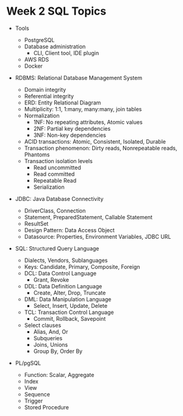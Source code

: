 # Week 2 SQL Topics
- Tools
    - PostgreSQL
    - Database administration
        - CLI, Client tool, IDE plugin
    - AWS RDS
    - Docker

- RDBMS: Relational Database Management System
    - Domain integrity
    - Referential integrity
    - ERD: Entity Relational Diagram
    - Multiplicity: 1:1, 1:many, many:many, join tables
    - Normalization
        - 1NF: No repeating attributes, Atomic values
        - 2NF: Partial key dependencies
        - 3NF: Non-key dependencies
    - ACID transactions: Atomic, Consistent, Isolated, Durable
    - Transaction phenomenon: Dirty reads, Nonrepeatable reads, Phantoms
    - Transaction isolation levels
        - Read uncommitted
        - Read committed
        - Repeatable Read
        - Serialization
        
- JDBC: Java Database Connectivity
    - DriverClass, Connection
    - Statement, PreparedStatement, Callable Statement
    - ResultSet
    - Design Pattern: Data Access Object
    - Datasource: Properties, Environment Variables, JDBC URL

- SQL: Structured Query Language
    - Dialects, Vendors, Sublanguages
    - Keys: Candidate, Primary, Composite, Foreign
    - DCL: Data Control Language
        - Grant, Revoke
    - DDL: Data Definition Language
        - Create, Alter, Drop, Truncate
    - DML: Data Manipulation Language
        - Select, Insert, Update, Delete
    - TCL: Transaction Control Language
        - Commit, Rollback, Savepoint
    - Select clauses
        - Alias, And, Or
        - Subqueries
        - Joins, Unions
        - Group By, Order By

- PL/pgSQL
    - Function: Scalar, Aggregate
    - Index
    - View
    - Sequence
    - Trigger
    - Stored Procedure
